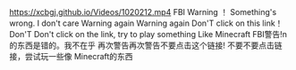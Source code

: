 https://xcbgj.github.io/Videos/1020212.mp4
             FBI Warning ！
 Something's wrong. I don't care 
Warning again Warning again Don'T
 click on this link！ Don'T  Don't 
click on the link, try to play something
Like Minecraft
FBI警告!n的东西是错的。我不在乎
再次警告再次警告不要点击这个链接!
不要不要点击链接，尝试玩一些像
Minecraft的东西
